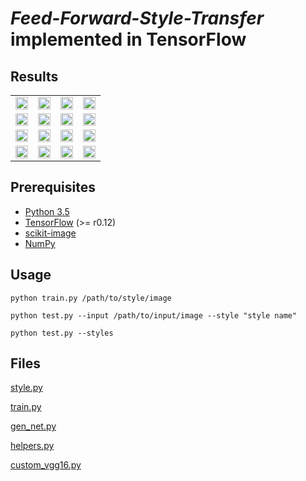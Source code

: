 # *Feed-Forward-Style-Transfer* implemented in TensorFlow

## Results

<table style="width:100%">
  <tr>
    <td><img src="" width="100%"></td>
    <td><img src="" width=100%"></td> 
    <td><img src="" width="100%"></td> 
    <td><img src="" width="100%"></td> 
  </tr>
  <tr>
    <td><img src="" width="100%"></td>
    <td><img src="" width="100%"></td> 
    <td><img src="" width="100%"></td> 
    <td><img src="" width="100%"></td> 
  </tr>
  <tr>
    <td><img src="" width="100%"></td>
    <td><img src="" width="100%"></td> 
    <td><img src="" width="100%"></td> 
    <td><img src="" width="100%"></td> 
  </tr>
  <tr>
    <td><img src="" width="100%"></td>
    <td><img src="" width=100%"></td> 
    <td><img src="" width="100%"></td> 
    <td><img src="" width="100%"></td> 
  </tr>
</table>

## Prerequisites

* [Python 3.5](https://www.python.org/downloads/release/python-350/)
* [TensorFlow](https://www.tensorflow.org/) (>= r0.12)
* [scikit-image](http://scikit-image.org/docs/dev/api/skimage.html)
* [NumPy](http://www.numpy.org/)

## Usage

```
python train.py /path/to/style/image

```

```
python test.py --input /path/to/input/image --style "style name"
```

```
python test.py --styles
```


## Files

[style.py](../bin/style.py)

[train.py](../bin/train.py)

[gen_net.py](../bin/gen_net.py)

[helpers.py](../bin/helpers.py)

[custom_vgg16.py](../bin/custom_vgg16.py)
